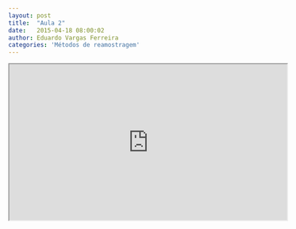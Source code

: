 ```yaml
---
layout: post
title:  "Aula 2"
date:   2015-04-18 08:00:02
author: Eduardo Vargas Ferreira
categories: 'Métodos de reamostragem'
---
```

<center>
<iframe width="560" height="315" src="https://www.youtube.com/embed/zAlX1V3lK5s?autoplay=0"> </iframe>
</center>
